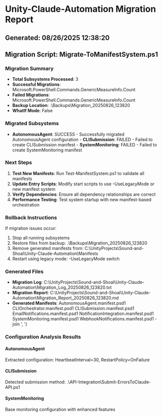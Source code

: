 # Unity-Claude-Automation Migration Report
## Generated: 08/26/2025 12:38:20
## Migration Script: Migrate-ToManifestSystem.ps1

### Migration Summary
- **Total Subsystems Processed**: 3
- **Successful Migrations**: Microsoft.PowerShell.Commands.GenericMeasureInfo.Count
- **Failed Migrations**: Microsoft.PowerShell.Commands.GenericMeasureInfo.Count
- **Backup Location**: .\Backups\Migration_20250826_123820
- **WhatIf Mode**: False

### Migrated Subsystems
- **AutonomousAgent**: SUCCESS - Successfully migrated AutonomousAgent configuration - **CLISubmission**: FAILED - Failed to create CLISubmission manifest - **SystemMonitoring**: FAILED - Failed to create SystemMonitoring manifest

### Next Steps
1. **Test New Manifests**: Run Test-ManifestSystem.ps1 to validate all manifests
2. **Update Entry Scripts**: Modify start scripts to use -UseLegacyMode or new manifest system
3. **Verify Dependencies**: Ensure all dependency relationships are correct
4. **Performance Testing**: Test system startup with new manifest-based orchestration

### Rollback Instructions
If migration issues occur:
1. Stop all running subsystems
2. Restore files from backup: .\Backups\Migration_20250826_123820
3. Remove generated manifests from: C:\UnityProjects\Sound-and-Shoal\Unity-Claude-Automation\Manifests
4. Restart using legacy mode: -UseLegacyMode switch

### Generated Files
- **Migration Log**: C:\UnityProjects\Sound-and-Shoal\Unity-Claude-Automation\Migration_Log_20250826_123820.txt
- **Migration Report**: C:\UnityProjects\Sound-and-Shoal\Unity-Claude-Automation\Migration_Report_20250826_123820.md
- **Generated Manifests**: AutonomousAgent.manifest.psd1 CLIOrchestrator.manifest.psd1 CLISubmission.manifest.psd1 EmailNotifications.manifest.psd1 NotificationIntegration.manifest.psd1 SystemMonitoring.manifest.psd1 WebhookNotifications.manifest.psd1 -join ', ')

### Configuration Analysis Results
#### AutonomousAgent
Extracted configuration: HeartbeatInterval=30, RestartPolicy=OnFailure
 #### CLISubmission
Detected submission method: .\API-Integration\Submit-ErrorsToClaude-API.ps1
 #### SystemMonitoring
Base monitoring configuration with enhanced features

